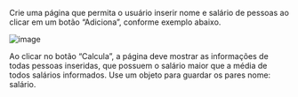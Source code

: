 Crie uma página que permita o usuário inserir nome e salário de pessoas ao clicar em um botão “Adiciona”, conforme exemplo abaixo.

![image](https://user-images.githubusercontent.com/19828711/181781526-b6f0943e-791c-4fdb-a55d-6433c4e82a1f.png)

Ao clicar no botão “Calcula”, a página deve mostrar as informações de todas pessoas inseridas, que possuem o salário maior que a média de todos salários informados. Use um objeto para guardar os pares nome: salário.

 
 
